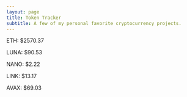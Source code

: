 ```yaml
---
layout: page
title: Token Tracker
subtitle: A few of my personal favorite cryptocurrency projects.
---
```


<!--BEGINCRYPTOINPUT-->
ETH: $2570.37

LUNA: $90.53

NANO: $2.22

LINK: $13.17

AVAX: $69.03

<!--ENDCRYPTOINPUT-->
